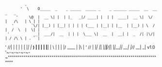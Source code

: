              .
           '  \    O_____  _    _ _____  _____ _    _ ______ _____  __  __          _   _ 
         '     \@  |  __ \| |  | |_   _|/ ____| |  | |  ____|  __ \|  \/  |   /\   | \ | |
       '        `\/| |__) | |__| | | | | (___ | |__| | |__  | |__) | \  / |  /  \  |  \| |
     '           __|  ___/|  __  | | |  \___ \|  __  |  __| |  _  /| |\/| | / /\ \ | . ` |
   '           //| | |    | |  | |_| |_ ____) | |  | | |____| | \ \| |  | |/ ____ \| |\  |
 '            // | |_|    |_|  |_|_____|_____/|_|  |_|______|_|  \_\_|  |_/_/    \_\_| \_| v1.0
'~-~-~-~-~-~""""""""""""""""""""""""""""""""""""""""""""""""""""""""""""""""""""""""""""""" 
